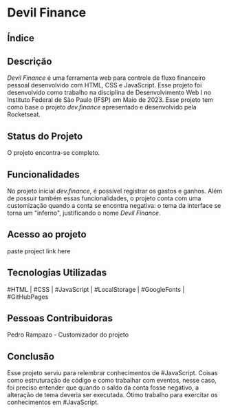 # Devil Finance

## Índice

## Descrição

*Devil Finance* é uma ferramenta web para controle de fluxo financeiro pessoal desenvolvido com HTML, CSS e JavaScript. Esse projeto foi desenvolvido como trabalho na disciplina de Desenvolvimento Web I no Instituto Federal de São Paulo (IFSP) em Maio de 2023. Esse projeto tem como base o projeto *dev.finance* apresentado e desenvolvido pela Rocketseat.

## Status do Projeto

O projeto encontra-se completo.

## Funcionalidades

No projeto inicial *dev.finance*, é possível registrar os gastos e ganhos. Além de possuir também essas funcionalidades, o projeto conta com uma customização quando a conta se encontra negativa: o tema da interface se torna um "inferno", justificando o nome *Devil Finance*.

## Acesso ao projeto

paste project link here

## Tecnologias Utilizadas

#HTML | #CSS | #JavaScript | #LocalStorage  | #GoogleFonts | #GitHubPages

## Pessoas Contribuidoras

Pedro Rampazo - Customizador do projeto

## Conclusão

Esse projeto serviu para relembrar conhecimentos de #JavaScript. Coisas como estruturação de código e como trabalhar com eventos, nesse caso, foi preciso entender que quando o saldo da conta fosse negativo, a alteração de tema deveria ser executada. Ótimo trabalho para exercitar os conhecimentos em #JavaScript.
